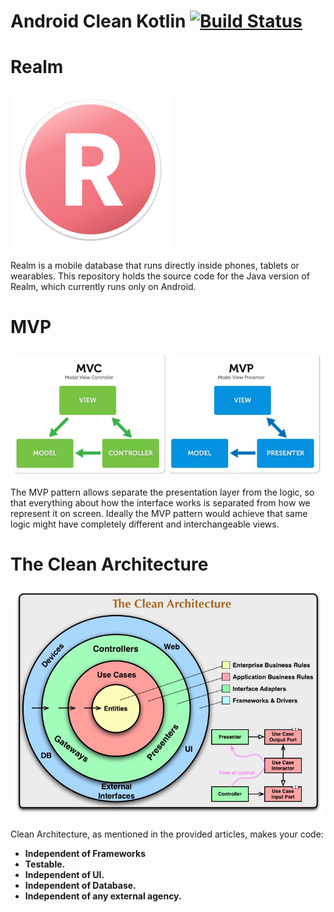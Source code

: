 # Android Clean Kotlin [![Build Status](https://travis-ci.org/AdamLuisSean/Android-Clean-Kotlin.svg?branch=master)](https://travis-ci.org/AdamLuisSean/Android-Clean-Kotlin)

# Realm
![Realm](preview/realm.png)

Realm is a mobile database that runs directly inside phones, tablets or wearables.
This repository holds the source code for the Java version of Realm, which currently runs only on Android.

# MVP
![MVP](preview/mvcmvp.png)

The MVP pattern allows separate the presentation layer from the logic, so that everything about how the interface works is separated from how we represent it on screen. 
Ideally the MVP pattern would achieve that same logic might have completely different and interchangeable views.

# The Clean Architecture
![MVP](preview/clean.jpg)

<p name="60ca" id="60ca" class="graf--p graf-after--figure">Clean Architecture, as mentioned in the provided articles, makes your code:</p><ul class="postList"><li name="15f8" id="15f8" class="graf--li graf-after--p"><strong class="markup--strong markup--li-strong">Independent of Frameworks</strong></li><li name="9e4b" id="9e4b" class="graf--li graf-after--li"><strong class="markup--strong markup--li-strong">Testable.</strong></li><li name="8f8e" id="8f8e" class="graf--li graf-after--li"><strong class="markup--strong markup--li-strong">Independent of UI.</strong></li><li name="ae90" id="ae90" class="graf--li graf-after--li"><strong class="markup--strong markup--li-strong">Independent of Database.</strong></li><li name="895e" id="895e" class="graf--li graf-after--li"><strong class="markup--strong markup--li-strong">Independent of any external agency.</strong></li></ul>
